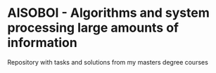 # AISOBOI - Algorithms and system processing large amounts of information
Repository with tasks and solutions from my masters degree courses
